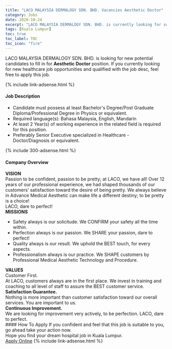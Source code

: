 ```yaml
---
title: "LACO MALAYSIA DERMALOGY SDN. BHD. Vacancies Aesthetic Doctor" 
category: Jobs 
date: 2020-10-24 
excerpt: "LACO MALAYSIA DERMALOGY SDN. BHD. is currently looking for suitable person to fill in the Aesthetic Doctor which positioned at Kuala Lumpur" 
tags: [Kuala Lumpur] 
toc: true 
toc_label: TOC 
toc_icon: "fire" 
--- 
```


<p>LACO MALAYSIA DERMALOGY SDN. BHD. is looking for new potential candidates to fill in for <b>Aesthetic Doctor</b> position. If you currently looking for new healthcare job opportunities and qualified with the job desc, feel free to apply this job.
</p>{% include link-adsense.html %} 
<div><div><h4>Job Description</h4></div><div><div><span><div><ul><li>Candidate must possess at least Bachelor's Degree/Post Graduate Diploma/Professional Degree in Physics or equivalent.</li><li>Required language(s):&#160;Bahasa Malaysia, English, Mandarin</li><li>At least 2&#160;Year(s) of working experience in the related field is required for this position.</li><li>Preferably Senior Executive specialized in Healthcare - Doctor/Diagnosis or equivalent.</li></ul></div></span></div></div></div> 
{% include 300-adsense.html %} 
<div><div><h4>Company Overview</h4></div><div><div><span><div><div><strong>VISION</strong></div>
<div>Passion to be confident, passion to be pretty; at LACO, we have all! Over 12 years of our professional experience, we had shaped thousands of our customers&#8217; satisfaction toward the desire of being pretty. We always believe in Advance Medical Aesthetic can make life a different destiny; to be pretty is a choice!</div>
<div>LACO, dare to perfect!</div>
<div><strong>MISSIONS</strong></div>
<ul>
<li>Safety always is our solicitude. We CONFIRM your safety all the time within.</li>
<li>Perfection always is our passion. We SHARE your passion, dare to perfect!</li>
<li>Quality always is our result. We uphold the BEST touch, for every aspects.</li>
<li>Professionalism always is our practice. We SHAPE customers by Professional Medical Aesthetic Technology and Procedure.</li>
</ul>
<div><strong>VALUES</strong></div>
<div>Customer First.<br>
At LACO, customers always are in the first place. We invest in training and coaching to all level of staff to assure the BEST customer service.</div>
<div><strong>Satisfaction Guarantee.</strong><br>
Nothing is more important than customer satisfaction toward our overall services. You are important to us.</div>
<div><strong>Continuous Improvement.</strong><br>
We are looking for improvement very actively, to be perfection. LACO, dare to perfect.&#160;</div></div></span></div></div></div> 
#### How To Apply 
If you confident and feel that this job is suitable to you, go ahead take your action now. <br/> 
Hope you find your dream hospital job in Kuala Lumpur. <br/> 
<a href="https://www.jobstreet.com.my/en/job/aesthetic-doctor-4398827?jobId=jobstreet-my-job-4398827" class="btn btn--warning" target="_blank" rel="nofollow noopenner">Apply Online</a> 
{% include link-adsense.html %} 